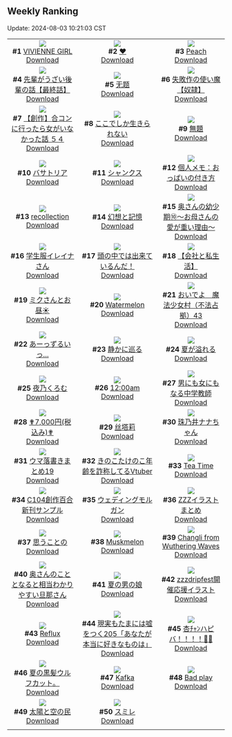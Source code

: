 ## Weekly Ranking
Update: 2024-08-03 10:21:03 CST

|      |      |      |
| :----: | :----: | :----: |
| ![](https://i.pixiv.re/c/240x480/img-master/img/2024/07/27/00/00/07/120910320_p0_master1200.jpg)<br>**#1** [VIVIENNE GIRL](https://www.pixiv.net/artworks/120910320)<br>[Download](https://i.pixiv.re/img-original/img/2024/07/27/00/00/07/120910320_p0.png) | ![](https://i.pixiv.re/c/240x480/img-master/img/2024/07/27/00/00/58/120910514_p0_master1200.jpg)<br>**#2** [❤](https://www.pixiv.net/artworks/120910514)<br>[Download](https://i.pixiv.re/img-original/img/2024/07/27/00/00/58/120910514_p0.png) | ![](https://i.pixiv.re/c/240x480/img-master/img/2024/07/27/00/00/43/120910463_p0_master1200.jpg)<br>**#3** [Peach](https://www.pixiv.net/artworks/120910463)<br>[Download](https://i.pixiv.re/img-original/img/2024/07/27/00/00/43/120910463_p0.jpg) |
| ![](https://i.pixiv.re/c/240x480/img-master/img/2024/07/26/19/00/30/120901019_p0_master1200.jpg)<br>**#4** [先輩がうざい後輩の話【最終話】](https://www.pixiv.net/artworks/120901019)<br>[Download](https://i.pixiv.re/img-original/img/2024/07/26/19/00/30/120901019_p0.png) | ![](https://i.pixiv.re/c/240x480/img-master/img/2024/07/27/11/28/48/120921986_p0_master1200.jpg)<br>**#5** [无题](https://www.pixiv.net/artworks/120921986)<br>[Download](https://i.pixiv.re/img-original/img/2024/07/27/11/28/48/120921986_p0.jpg) | ![](https://i.pixiv.re/c/240x480/img-master/img/2024/07/27/19/48/15/120921558_p0_master1200.jpg)<br>**#6** [失敗作の使い魔【奴隷】](https://www.pixiv.net/artworks/120921558)<br>[Download](https://i.pixiv.re/img-original/img/2024/07/27/19/48/15/120921558_p0.png) |
| ![](https://i.pixiv.re/c/240x480/img-master/img/2024/07/26/00/00/18/120882005_p0_master1200.jpg)<br>**#7** [【創作】合コンに行ったら女がいなかった話 ５４](https://www.pixiv.net/artworks/120882005)<br>[Download](https://i.pixiv.re/img-original/img/2024/07/26/00/00/18/120882005_p0.png) | ![](https://i.pixiv.re/c/240x480/img-master/img/2024/07/27/17/03/39/120928838_p0_master1200.jpg)<br>**#8** [ここでしか生きられない](https://www.pixiv.net/artworks/120928838)<br>[Download](https://i.pixiv.re/img-original/img/2024/07/27/17/03/39/120928838_p0.jpg) | ![](https://i.pixiv.re/c/240x480/img-master/img/2024/07/28/10/33/54/120952210_p0_master1200.jpg)<br>**#9** [無題](https://www.pixiv.net/artworks/120952210)<br>[Download](https://i.pixiv.re/img-original/img/2024/07/28/10/33/54/120952210_p0.png) |
| ![](https://i.pixiv.re/c/240x480/img-master/img/2024/07/26/00/00/07/120881948_p0_master1200.jpg)<br>**#10** [バサトリア](https://www.pixiv.net/artworks/120881948)<br>[Download](https://i.pixiv.re/img-original/img/2024/07/26/00/00/07/120881948_p0.png) | ![](https://i.pixiv.re/c/240x480/img-master/img/2024/07/28/00/00/23/120941642_p0_master1200.jpg)<br>**#11** [シャンクス](https://www.pixiv.net/artworks/120941642)<br>[Download](https://i.pixiv.re/img-original/img/2024/07/28/00/00/23/120941642_p0.jpg) | ![](https://i.pixiv.re/c/240x480/img-master/img/2024/07/27/06/00/19/120917099_p0_master1200.jpg)<br>**#12** [個人メモ：おっぱいの付き方](https://www.pixiv.net/artworks/120917099)<br>[Download](https://i.pixiv.re/img-original/img/2024/07/27/06/00/19/120917099_p0.jpg) |
| ![](https://i.pixiv.re/c/240x480/img-master/img/2024/07/26/00/00/25/120882028_p0_master1200.jpg)<br>**#13** [recollection](https://www.pixiv.net/artworks/120882028)<br>[Download](https://i.pixiv.re/img-original/img/2024/07/26/00/00/25/120882028_p0.jpg) | ![](https://i.pixiv.re/c/240x480/img-master/img/2024/07/27/00/04/44/120910840_p0_master1200.jpg)<br>**#14** [幻想と記憶](https://www.pixiv.net/artworks/120910840)<br>[Download](https://i.pixiv.re/img-original/img/2024/07/27/00/04/44/120910840_p0.jpg) | ![](https://i.pixiv.re/c/240x480/img-master/img/2024/07/27/00/06/47/120910942_p0_master1200.jpg)<br>**#15** [奥さんの幼少期⑩～お母さんの愛が重い理由～](https://www.pixiv.net/artworks/120910942)<br>[Download](https://i.pixiv.re/img-original/img/2024/07/27/00/06/47/120910942_p0.jpg) |
| ![](https://i.pixiv.re/c/240x480/img-master/img/2024/07/27/00/00/07/120910319_p0_master1200.jpg)<br>**#16** [学生服イレイナさん](https://www.pixiv.net/artworks/120910319)<br>[Download](https://i.pixiv.re/img-original/img/2024/07/27/00/00/07/120910319_p0.png) | ![](https://i.pixiv.re/c/240x480/img-master/img/2024/07/26/07/30/01/120889293_p0_master1200.jpg)<br>**#17** [頭の中では出来ているんだ！](https://www.pixiv.net/artworks/120889293)<br>[Download](https://i.pixiv.re/img-original/img/2024/07/26/07/30/01/120889293_p0.jpg) | ![](https://i.pixiv.re/c/240x480/img-master/img/2024/07/26/12/00/22/120893083_p0_master1200.jpg)<br>**#18** [【会社と私生活】](https://www.pixiv.net/artworks/120893083)<br>[Download](https://i.pixiv.re/img-original/img/2024/07/26/12/00/22/120893083_p0.jpg) |
| ![](https://i.pixiv.re/c/240x480/img-master/img/2024/07/27/18/00/18/120930262_p0_master1200.jpg)<br>**#19** [ミクさんとお昼☀️](https://www.pixiv.net/artworks/120930262)<br>[Download](https://i.pixiv.re/img-original/img/2024/07/27/18/00/18/120930262_p0.png) | ![](https://i.pixiv.re/c/240x480/img-master/img/2024/07/26/00/00/31/120882042_p0_master1200.jpg)<br>**#20** [Watermelon](https://www.pixiv.net/artworks/120882042)<br>[Download](https://i.pixiv.re/img-original/img/2024/07/26/00/00/31/120882042_p0.jpg) | ![](https://i.pixiv.re/c/240x480/img-master/img/2024/07/27/21/50/58/120933918_p0_master1200.jpg)<br>**#21** [おいでよ　魔法少女村（不法占拠）43](https://www.pixiv.net/artworks/120933918)<br>[Download](https://i.pixiv.re/img-original/img/2024/07/27/21/50/58/120933918_p0.png) |
| ![](https://i.pixiv.re/c/240x480/img-master/img/2024/07/26/18/00/21/120899344_p0_master1200.jpg)<br>**#22** [あーっずるいっ...](https://www.pixiv.net/artworks/120899344)<br>[Download](https://i.pixiv.re/img-original/img/2024/07/26/18/00/21/120899344_p0.png) | ![](https://i.pixiv.re/c/240x480/img-master/img/2024/07/27/00/00/10/120910333_p0_master1200.jpg)<br>**#23** [静かに巡る](https://www.pixiv.net/artworks/120910333)<br>[Download](https://i.pixiv.re/img-original/img/2024/07/27/00/00/10/120910333_p0.png) | ![](https://i.pixiv.re/c/240x480/img-master/img/2024/07/27/00/01/01/120910524_p0_master1200.jpg)<br>**#24** [夏が溢れる](https://www.pixiv.net/artworks/120910524)<br>[Download](https://i.pixiv.re/img-original/img/2024/07/27/00/01/01/120910524_p0.jpg) |
| ![](https://i.pixiv.re/c/240x480/img-master/img/2024/07/26/00/00/43/120882093_p0_master1200.jpg)<br>**#25** [夜乃くろむ](https://www.pixiv.net/artworks/120882093)<br>[Download](https://i.pixiv.re/img-original/img/2024/07/26/00/00/43/120882093_p0.png) | ![](https://i.pixiv.re/c/240x480/img-master/img/2024/07/27/15/59/09/120927410_p0_master1200.jpg)<br>**#26** [12:00am](https://www.pixiv.net/artworks/120927410)<br>[Download](https://i.pixiv.re/img-original/img/2024/07/27/15/59/09/120927410_p0.png) | ![](https://i.pixiv.re/c/240x480/img-master/img/2024/07/28/00/00/39/120941711_p0_master1200.jpg)<br>**#27** [男にも女にもなる中学教師](https://www.pixiv.net/artworks/120941711)<br>[Download](https://i.pixiv.re/img-original/img/2024/07/28/00/00/39/120941711_p0.jpg) |
| ![](https://i.pixiv.re/c/240x480/img-master/img/2024/07/26/15/32/58/120896520_p0_master1200.jpg)<br>**#28** [✟7,000円(税込み)✟](https://www.pixiv.net/artworks/120896520)<br>[Download](https://i.pixiv.re/img-original/img/2024/07/26/15/32/58/120896520_p0.png) | ![](https://i.pixiv.re/c/240x480/img-master/img/2024/07/27/23/27/12/120940509_p0_master1200.jpg)<br>**#29** [丝塔莉](https://www.pixiv.net/artworks/120940509)<br>[Download](https://i.pixiv.re/img-original/img/2024/07/27/23/27/12/120940509_p0.jpg) | ![](https://i.pixiv.re/c/240x480/img-master/img/2024/07/26/00/00/18/120882003_p0_master1200.jpg)<br>**#30** [珠乃井ナナちゃん](https://www.pixiv.net/artworks/120882003)<br>[Download](https://i.pixiv.re/img-original/img/2024/07/26/00/00/18/120882003_p0.jpg) |
| ![](https://i.pixiv.re/c/240x480/img-master/img/2024/07/27/23/00/56/120939663_p0_master1200.jpg)<br>**#31** [ウマ落書きまとめ19](https://www.pixiv.net/artworks/120939663)<br>[Download](https://i.pixiv.re/img-original/img/2024/07/27/23/00/56/120939663_p0.jpg) | ![](https://i.pixiv.re/c/240x480/img-master/img/2024/07/27/21/16/03/120936035_p0_master1200.jpg)<br>**#32** [きのこたけのこ年齢を詐称してるVtuber](https://www.pixiv.net/artworks/120936035)<br>[Download](https://i.pixiv.re/img-original/img/2024/07/27/21/16/03/120936035_p0.png) | ![](https://i.pixiv.re/c/240x480/img-master/img/2024/07/28/00/00/43/120941718_p0_master1200.jpg)<br>**#33** [Tea Time](https://www.pixiv.net/artworks/120941718)<br>[Download](https://i.pixiv.re/img-original/img/2024/07/28/00/00/43/120941718_p0.jpg) |
| ![](https://i.pixiv.re/c/240x480/img-master/img/2024/07/27/00/18/26/120911416_p0_master1200.jpg)<br>**#34** [C104創作百合新刊サンプル](https://www.pixiv.net/artworks/120911416)<br>[Download](https://i.pixiv.re/img-original/img/2024/07/27/00/18/26/120911416_p0.jpg) | ![](https://i.pixiv.re/c/240x480/img-master/img/2024/07/28/00/00/33/120941692_p0_master1200.jpg)<br>**#35** [ウェディングモルガン](https://www.pixiv.net/artworks/120941692)<br>[Download](https://i.pixiv.re/img-original/img/2024/07/28/00/00/33/120941692_p0.jpg) | ![](https://i.pixiv.re/c/240x480/img-master/img/2024/07/27/15/47/25/120927181_p0_master1200.jpg)<br>**#36** [ZZZイラストまとめ](https://www.pixiv.net/artworks/120927181)<br>[Download](https://i.pixiv.re/img-original/img/2024/07/27/15/47/25/120927181_p0.png) |
| ![](https://i.pixiv.re/c/240x480/img-master/img/2024/07/26/00/39/03/120883538_p0_master1200.jpg)<br>**#37** [思うことの](https://www.pixiv.net/artworks/120883538)<br>[Download](https://i.pixiv.re/img-original/img/2024/07/26/00/39/03/120883538_p0.jpg) | ![](https://i.pixiv.re/c/240x480/img-master/img/2024/07/28/00/00/35/120941694_p0_master1200.jpg)<br>**#38** [Muskmelon](https://www.pixiv.net/artworks/120941694)<br>[Download](https://i.pixiv.re/img-original/img/2024/07/28/00/00/35/120941694_p0.jpg) | ![](https://i.pixiv.re/c/240x480/img-master/img/2024/07/27/14/02/53/120925071_p0_master1200.jpg)<br>**#39** [Changli from Wuthering Waves](https://www.pixiv.net/artworks/120925071)<br>[Download](https://i.pixiv.re/img-original/img/2024/07/27/14/02/53/120925071_p0.png) |
| ![](https://i.pixiv.re/c/240x480/img-master/img/2024/07/28/00/07/31/120942198_p0_master1200.jpg)<br>**#40** [奥さんのこととなると相当わかりやすい旦那さん](https://www.pixiv.net/artworks/120942198)<br>[Download](https://i.pixiv.re/img-original/img/2024/07/28/00/07/31/120942198_p0.jpg) | ![](https://i.pixiv.re/c/240x480/img-master/img/2024/07/26/12/00/09/120893041_p0_master1200.jpg)<br>**#41** [夏の男の娘](https://www.pixiv.net/artworks/120893041)<br>[Download](https://i.pixiv.re/img-original/img/2024/07/26/12/00/09/120893041_p0.png) | ![](https://i.pixiv.re/c/240x480/img-master/img/2024/07/26/14/38/33/120895649_p0_master1200.jpg)<br>**#42** [zzzdripfest開催応援イラスト](https://www.pixiv.net/artworks/120895649)<br>[Download](https://i.pixiv.re/img-original/img/2024/07/26/14/38/33/120895649_p0.jpg) |
| ![](https://i.pixiv.re/c/240x480/img-master/img/2024/07/27/00/00/19/120910386_p0_master1200.jpg)<br>**#43** [Reflux](https://www.pixiv.net/artworks/120910386)<br>[Download](https://i.pixiv.re/img-original/img/2024/07/27/00/00/19/120910386_p0.jpg) | ![](https://i.pixiv.re/c/240x480/img-master/img/2024/07/28/18/00/15/120962400_p0_master1200.jpg)<br>**#44** [現実もたまには嘘をつく205「あなたが本当に好きなものは」](https://www.pixiv.net/artworks/120962400)<br>[Download](https://i.pixiv.re/img-original/img/2024/07/28/18/00/15/120962400_p0.jpg) | ![](https://i.pixiv.re/c/240x480/img-master/img/2024/07/26/00/00/01/120881917_p0_master1200.jpg)<br>**#45** [杏ﾁｬﾝハピバ！！！！🎂🎉](https://www.pixiv.net/artworks/120881917)<br>[Download](https://i.pixiv.re/img-original/img/2024/07/26/00/00/01/120881917_p0.jpg) |
| ![](https://i.pixiv.re/c/240x480/img-master/img/2024/07/27/19/11/09/120932355_p0_master1200.jpg)<br>**#46** [夏の黒髪ウルフカット。](https://www.pixiv.net/artworks/120932355)<br>[Download](https://i.pixiv.re/img-original/img/2024/07/27/19/11/09/120932355_p0.jpg) | ![](https://i.pixiv.re/c/240x480/img-master/img/2024/07/26/14/20/23/120895392_p0_master1200.jpg)<br>**#47** [Kafka](https://www.pixiv.net/artworks/120895392)<br>[Download](https://i.pixiv.re/img-original/img/2024/07/26/14/20/23/120895392_p0.png) | ![](https://i.pixiv.re/c/240x480/img-master/img/2024/07/27/00/00/33/120910430_p0_master1200.jpg)<br>**#48** [Bad play](https://www.pixiv.net/artworks/120910430)<br>[Download](https://i.pixiv.re/img-original/img/2024/07/27/00/00/33/120910430_p0.jpg) |
| ![](https://i.pixiv.re/c/240x480/img-master/img/2024/07/26/14/53/36/120895858_p0_master1200.jpg)<br>**#49** [太陽と空の民](https://www.pixiv.net/artworks/120895858)<br>[Download](https://i.pixiv.re/img-original/img/2024/07/26/14/53/36/120895858_p0.jpg) | ![](https://i.pixiv.re/c/240x480/img-master/img/2024/07/26/00/00/17/120882000_p0_master1200.jpg)<br>**#50** [スミレ](https://www.pixiv.net/artworks/120882000)<br>[Download](https://i.pixiv.re/img-original/img/2024/07/26/00/00/17/120882000_p0.png) |
|      |
